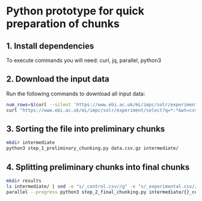 # Python prototype for quick preparation of chunks

## 1. Install dependencies
To execute commands you will need: curl, jq, parallel, python3 

## 2. Download the input data
Run the following commands to download all input data:
```bash
num_rows=$(curl --silent 'https://www.ebi.ac.uk/mi/impc/solr/experiment/select?q=*:*&rows=0' | jq '.response.numFound')
curl "https://www.ebi.ac.uk/mi/impc/solr/experiment/select?q=*:*&wt=csv&rows=${num_rows}" | gzip -c > data.csv.gz
```

## 3. Sorting the file into preliminary chunks 
```bash
mkdir intermediate
python3 step_1_preliminary_chunking.py data.csv.gz intermediate/
```

## 4. Splitting preliminary chunks into final chunks 
```bash
mkdir results
ls intermediate/ | sed -e "s/_control.csv//g" -e "s/_experimental.csv//g" | sort -u > list_of_chunks.txt
parallel --progress python3 step_2_final_chunking.py intermediate/{}_control.csv intermediate/{}_experimental.csv results :::: list_of_chunks.txt
```
